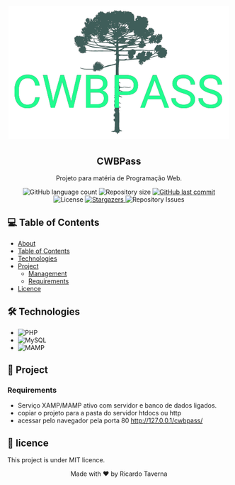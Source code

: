 
<h1 align="center">
    <img alt="cwbpass" title="cwbpass" src="./images/logo2.png"/>
</h1>


<h2 align="center" id="about">CWBPass</h2>

<p align="center">Projeto para matéria de Programação Web.</p>

<p align="center">
  <img alt="GitHub language count" src="https://img.shields.io/github/languages/count/RicardoTaverna/cwbpass?color=%23008080&style=for-the-badge">

  <img alt="Repository size" src="https://img.shields.io/github/repo-size/RicardoTaverna/cwbpass?color=%23008080&style=for-the-badge">
  
  <a href="https://github.com/RicardoTaverna/cwbpass/commits/main">
    <img alt="GitHub last commit" src="https://img.shields.io/github/last-commit/RicardoTaverna/cwbpass?color=%23008080&style=for-the-badge">
  </a>

  <img alt="License" src="https://img.shields.io/badge/license-MIT-brightgreen?color=%23008080&style=for-the-badge">
   <a href="https://github.com/RicardoTaverna/cwbpass/stargazers">
    <img alt="Stargazers" src="https://img.shields.io/github/stars/RicardoTaverna/cwbpass?color=%23008080&style=for-the-badge">
  </a>

  <img alt="Repository Issues" src="https://img.shields.io/github/issues/RicardoTaverna/cwbpass?color=%23008080&style=for-the-badge">
</p>

## 💻 Table of Contents

* [About](#about)
* [Table of Contents](#💻-table-of-contents)
* [Technologies](#🛠-technologies)
* [Project](#🚀-project)
    * [Management](#management)
    * [Requirements](#requirements)
* [Licence](#📝-licence)

## 🛠 Technologies

- <img alt="PHP" src="https://img.shields.io/badge/PHP-v8.0.1-blue?style=for-the-badge">
- <img alt="MySQL" src="https://img.shields.io/badge/MySQL-v5.7.24-blue?style=for-the-badge">
- <img alt="MAMP" src="https://img.shields.io/badge/MAMP-v5.0.5-blue?style=for-the-badge">


## 🚀 Project

### Requirements
- Serviço XAMP/MAMP ativo com servidor e banco de dados ligados.
- copiar o projeto para a pasta do servidor htdocs ou http
- acessar pelo navegador pela porta 80 http://127.0.0.1/cwbpass/


## 📝 licence

This project is under MIT licence.

<p align="center">Made with ❤️ by Ricardo Taverna</p>
